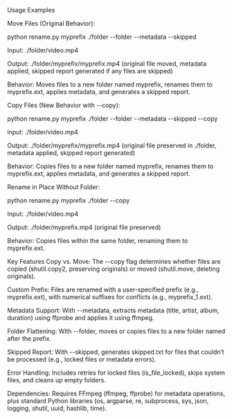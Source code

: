 Usage Examples

Move Files (Original Behavior):

python rename.py myprefix ./folder --folder --metadata --skipped

Input: ./folder/video.mp4

Output: ./folder/myprefix/myprefix.mp4 (original file moved, metadata applied, skipped report generated if any files are skipped)

Behavior: Moves files to a new folder named myprefix, renames them to myprefix.ext, applies metadata, and generates a skipped report.

Copy Files (New Behavior with --copy):

python rename.py myprefix ./folder --folder --metadata --skipped --copy

input: ./folder/video.mp4

Output: ./folder/myprefix/myprefix.mp4 (original file preserved in ./folder, metadata applied, skipped report generated)

Behavior: Copies files to a new folder named myprefix, renames them to myprefix.ext, applies metadata, and generates a skipped report.

Rename in Place Without Folder:

python rename.py myprefix ./folder --copy

Input: ./folder/video.mp4

Output: ./folder/myprefix.mp4 (original file preserved)

Behavior: Copies files within the same folder, renaming them to myprefix.ext.

Key Features
Copy vs. Move: The --copy flag determines whether files are copied (shutil.copy2, preserving originals) or moved (shutil.move, deleting originals).

Custom Prefix: Files are renamed with a user-specified prefix (e.g., myprefix.ext), with numerical suffixes for conflicts (e.g., myprefix_1.ext).

Metadata Support: With --metadata, extracts metadata (title, artist, album, duration) using ffprobe and applies it using ffmpeg.

Folder Flattening: With --folder, moves or copies files to a new folder named after the prefix.

Skipped Report: With --skipped, generates skipped.txt for files that couldn’t be processed (e.g., locked files or metadata errors).

Error Handling: Includes retries for locked files (is_file_locked), skips system files, and cleans up empty folders.

Dependencies: Requires FFmpeg (ffmpeg, ffprobe) for metadata operations, plus standard Python libraries (os, argparse, re, subprocess, sys, json, logging, shutil, uuid, hashlib, time).

